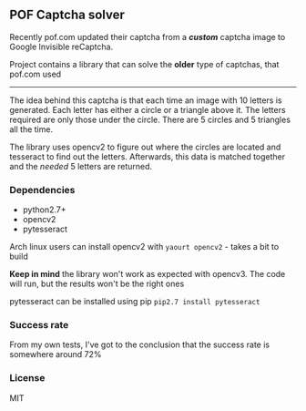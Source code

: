 ## POF Captcha solver

Recently pof.com updated their captcha from a ***custom*** captcha image
 to Google Invisible reCaptcha.
 
Project contains a library that can solve the **older** type of captchas, that pof.com used

----
The idea behind this captcha is that each time an image with 10 letters is generated. Each letter has 
 either a circle or a triangle above it. The letters required are only those under the circle. There
  are 5 circles and 5 triangles all the time. 
 
The library uses opencv2 to figure out where the circles are located and tesseract to 
find out the letters. Afterwards, this data is matched together and the *needed* 5 letters are returned. 

### Dependencies

- python2.7+
- opencv2
- pytesseract

Arch linux users can install opencv2 with `yaourt opencv2` - takes a bit to build

**Keep in mind** the library won't work as expected with opencv3. The code will
 run, but the results won't be the right ones

pytesseract can be installed  using pip `pip2.7 install pytesseract`

### Success rate

From my own tests, I've got to the conclusion that the success rate is somewhere around 72%

### License
MIT